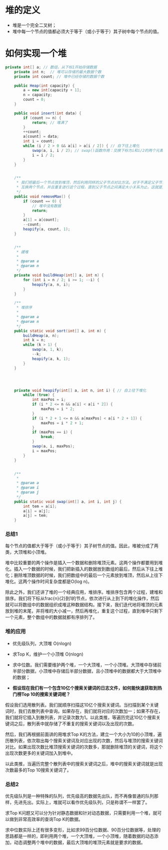# 堆的定义

- 堆是一个完全二叉树；
- 堆中每一个节点的值都必须大于等于（或小于等于）其子树中每个节点的值。



# 如何实现一个堆

```java
private int[] a; // 数组，从下标1开始存储数据
    private int n;  // 堆可以存储的最大数据个数
    private int count; // 堆中已经存储的数据个数

    public Heap(int capacity) {
        a = new int[capacity + 1];
        n = capacity;
        count = 0;
    }

    public void insert(int data) {
        if (count >= n) {
            return; // 堆满了
        }
        ++count;
        a[count] = data;
        int i = count;
        while (i / 2 > 0 && a[i] > a[i / 2]) { // 自下往上堆化
            swap(a, i, i / 2); // swap()函数作用：交换下标为i和i/2的两个元素
            i = i / 2;
        }
    }


    /**
     * 我们把最后一个节点放到堆顶，然后利用同样的父子节点对比方法。对于不满足父子节点大小关系的，
     * 互换两个节点，并且重复进行这个过程，直到父子节点之间满足大小关系为止。这就是从上往下的堆化方法
     */
    public void removeMax() {
        if (count == 0) {
            // 堆中没有数据
            return;
        }
        a[1] = a[count];
        --count;
        heapify(a, count, 1);
    }


    /**
     * 建堆
     *
     * @param a
     * @param n
     */
    private void buildHeap(int[] a, int n) {
        for (int i = n / 2; i >= 1; --i) {
            heapify(a, n, i);
        }
    }

    /**
     * 堆排序
     *
     * @param a
     * @param n
     */
    public static void sort(int[] a, int n) {
        buildHeap(a, n);
        int k = n;
        while (k > 1) {
            swap(a, 1, k);
            --k;
            heapify(a, k, 1);
        }
    }




    private void heapify(int[] a, int n, int i) { // 自上往下堆化
        while (true) {
            int maxPos = i;
            if (i * 2 <= n && a[i] < a[i * 2]) {
                maxPos = i * 2;
            }
            if (i * 2 + 1 <= n && a[maxPos] < a[i * 2 + 1]) {
                maxPos = i * 2 + 1;
            }
            if (maxPos == i) {
                break;
            }
            swap(a, i, maxPos);
            i = maxPos;
        }
    }


    /**
     *
     * @param a
     * @param i
     * @param j
     */
    public static void swap(int[] a, int i, int j) {
        int tem = a[i];
        a[i] = a[j];
        a[j] = tem;
    }
```



### 总结1

每个节点的值都大于等于（或小于等于）其子树节点的值。因此，堆被分成了两类，大顶堆和小顶堆。

堆中比较重要的两个操作是插入一个数据和删除堆顶元素。这两个操作都要用到堆化。插入一个数据的时候，我们把新插入的数据放到数组的最后，然后从下往上堆化；删除堆顶数据的时候，我们把数组中的最后一个元素放到堆顶，然后从上往下堆化。这两个操作时间复杂度都是O(log n)。

除此之外，我们还讲了堆的一个经典应用，堆排序。堆排序包含两个过程，建堆和排序。我们将下标从frac{n}{2}到1的节点，依次进行从上到下的堆化操作，然后就可以将数组中的数据组织成堆这种数据结构。接下来，我们迭代地将堆顶的元素放到堆的末尾，并将堆的大小减一，然后再堆化，重复这个过程，直到堆中只剩下一个元素，整个数组中的数据就都有序排列了。 



### 堆的应用

- 优先级队列，大顶堆 O(nlogn)
- 求Top K，维护一个小顶堆 O(nlogn)
- 求中位数。我们需要维护两个堆，一个大顶堆，一个小顶堆。大顶堆中存储前半部分数据，小顶堆中存储后半部分数据，且小顶堆中的数据都大于大顶堆中的数据；





- **假设现在我们有一个包含10亿个搜索关键词的日志文件，如何能快速获取到热门榜Top 10的搜索关键词呢？**

假设我们选用散列表。我们就顺序扫描这10亿个搜索关键词。当扫描到某个关键词时，我们去散列表中查询。如果存在，我们就将对应的次数加一；如果不存在，我们就将它插入到散列表，并记录次数为1。以此类推，等遍历完这10亿个搜索关键词之后，散列表中就存储了不重复的搜索关键词以及出现的次数。

然后，我们再根据前面讲的用堆求Top K的方法，建立一个大小为10的小顶堆，遍历散列表，依次取出每个搜索关键词及对应出现的次数，然后与堆顶的搜索关键词对比。如果出现次数比堆顶搜索关键词的次数多，那就删除堆顶的关键词，将这个出现次数更多的关键词加入到堆中。

以此类推，当遍历完整个散列表中的搜索关键词之后，堆中的搜索关键词就是出现次数最多的Top 10搜索关键词了。



### 总结2

优先级队列是一种特殊的队列，优先级高的数据先出队，而不再像普通的队列那样，先进先出。实际上，堆就可以看作优先级队列，只是称谓不一样罢了。

求Top K问题又可以分为针对静态数据和针对动态数据，只需要利用一个堆，就可以做到非常高效率的查询Top K的数据。

求中位数实际上还有很多变形，比如求99百分位数据、90百分位数据等，处理的思路都是一样的，即利用两个堆，一个大顶堆，一个小顶堆，随着数据的动态添加，动态调整两个堆中的数据，最后大顶堆的堆顶元素就是要求的数据。



